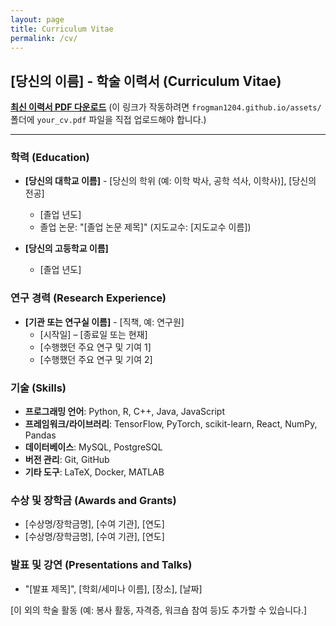 ```yaml
---
layout: page
title: Curriculum Vitae
permalink: /cv/
---
```


## [당신의 이름] - 학술 이력서 (Curriculum Vitae)

[**최신 이력서 PDF 다운로드**](assets/your_cv.pdf)
(이 링크가 작동하려면 `frogman1204.github.io/assets/` 폴더에 `your_cv.pdf` 파일을 직접 업로드해야 합니다.)

---

### 학력 (Education)

* **[당신의 대학교 이름]** - [당신의 학위 (예: 이학 박사, 공학 석사, 이학사)], [당신의 전공]
    * [졸업 년도]
    * 졸업 논문: "[졸업 논문 제목]" (지도교수: [지도교수 이름])

* **[당신의 고등학교 이름]**
    * [졸업 년도]

### 연구 경력 (Research Experience)

* **[기관 또는 연구실 이름]** - [직책, 예: 연구원]
    * [시작일] – [종료일 또는 현재]
    * [수행했던 주요 연구 및 기여 1]
    * [수행했던 주요 연구 및 기여 2]

### 기술 (Skills)

* **프로그래밍 언어**: Python, R, C++, Java, JavaScript
* **프레임워크/라이브러리**: TensorFlow, PyTorch, scikit-learn, React, NumPy, Pandas
* **데이터베이스**: MySQL, PostgreSQL
* **버전 관리**: Git, GitHub
* **기타 도구**: LaTeX, Docker, MATLAB

### 수상 및 장학금 (Awards and Grants)

* [수상명/장학금명], [수여 기관], [연도]
* [수상명/장학금명], [수여 기관], [연도]

### 발표 및 강연 (Presentations and Talks)

* "[발표 제목]", [학회/세미나 이름], [장소], [날짜]

[이 외의 학술 활동 (예: 봉사 활동, 자격증, 워크숍 참여 등)도 추가할 수 있습니다.]